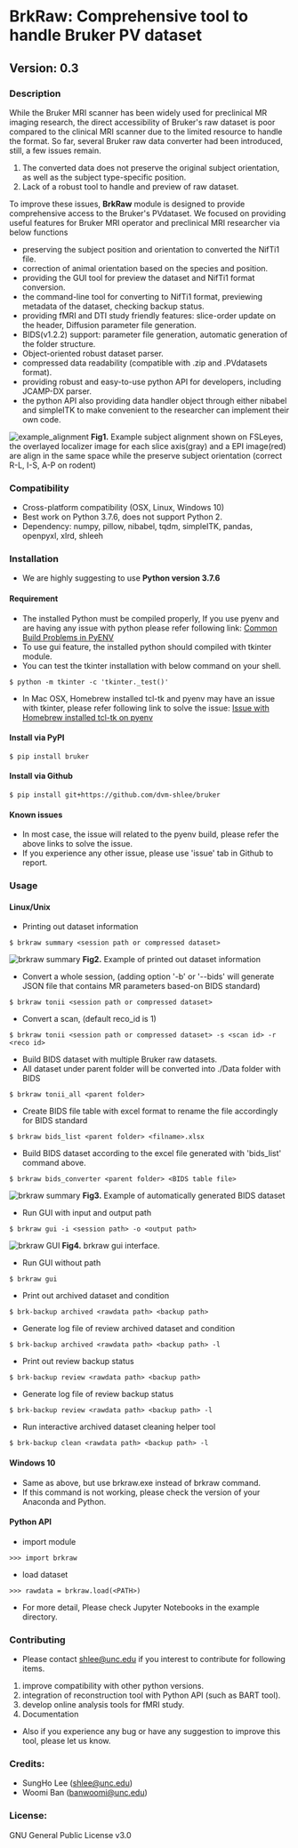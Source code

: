 # BrkRaw: Comprehensive tool to handle Bruker PV dataset
## Version: 0.3

### Description

While the Bruker MRI scanner has been widely used for preclinical MR imaging research, 
the direct accessibility of Bruker's raw dataset is poor compared to the clinical MRI scanner due to the limited resource to handle the format.
So far, several Bruker raw data converter had been introduced, still, a few issues remain.
1. The converted data does not preserve the original subject orientation, as well as the subject type-specific position.
2. Lack of a robust tool to handle and preview of raw dataset.

To improve these issues, **BrkRaw** module is designed to provide comprehensive access to the Bruker's PVdataset.
We focused on providing useful features for Bruker MRI operator and preclinical MRI researcher via below functions
- preserving the subject position and orientation to converted the NifTi1 file.
- correction of animal orientation based on the species and position.
- providing the GUI tool for preview the dataset and NifTi1 format conversion.
- the command-line tool for converting to NifTi1 format, previewing metadata of the dataset, checking backup status.
- providing fMRI and DTI study friendly features: slice-order update on the header, Diffusion parameter file generation.
- BIDS(v1.2.2) support: parameter file generation, automatic generation of the folder structure.
- Object-oriented robust dataset parser.
- compressed data readability (compatible with .zip and .PVdatasets format).
- providing robust and easy-to-use python API for developers, including JCAMP-DX parser.
- the python API also providing data handler object through either nibabel and simpleITK to make convenient to the researcher can implement their own code.  


![example_alignment](imgs/brkraw_alignment.png)
**Fig1.** Example subject alignment shown on FSLeyes, the overlayed localizer image for each slice axis(gray) and a EPI image(red) are align in the same space while the preserve subject orientation (correct R-L, I-S, A-P on rodent)

### Compatibility
- Cross-platform compatibility (OSX, Linux, Windows 10)
- Best work on Python 3.7.6, does not support Python 2.
- Dependency: numpy, pillow, nibabel, tqdm, simpleITK, pandas, openpyxl, xlrd, shleeh

### Installation
- We are highly suggesting to use **Python version 3.7.6**

#### Requirement
- The installed Python must be compiled properly, If you use pyenv and are having any issue with python please refer following link: 
[Common Build Problems in PyENV](https://github.com/pyenv/pyenv/wiki/common-build-problems)
- To use gui feature, the installed python should compiled with tkinter module.
- You can test the tkinter installation with below command on your shell.
```angular2html
$ python -m tkinter -c 'tkinter._test()'
```

- In Mac OSX, Homebrew installed tcl-tk and pyenv may have an issue with tkinter, please refer following link to solve the issue:
[Issue with Homebrew installed tcl-tk on pyenv](https://github.com/pyenv/pyenv/issues/1375)

#### Install via PyPI
```angular2html
$ pip install bruker
```

#### Install via Github
```angular2html
$ pip install git+https://github.com/dvm-shlee/bruker
```

#### Known issues
- In most case, the issue will related to the pyenv build, please refer the above links to solve the issue.
- If you experience any other issue, please use 'issue' tab in Github to report.

### Usage
#### Linux/Unix
- Printing out dataset information
```angular2html
$ brkraw summary <session path or compressed dataset>
```
![brkraw summary](imgs/brkraw_print_summary.png)
**Fig2.** Example of printed out dataset information

- Convert a whole session, (adding option '-b' or '--bids' will generate JSON file that contains MR parameters based-on BIDS standard)
```angular2html
$ brkraw tonii <session path or compressed dataset>
```

- Convert a scan, (default reco_id is 1)
```angular2html
$ brkraw tonii <session path or compressed dataset> -s <scan id> -r <reco id>
```

- Build BIDS dataset with multiple Bruker raw datasets. 
- All dataset under parent folder will be converted into ./Data folder with BIDS
```angular2html
$ brkraw tonii_all <parent folder>
```

- Create BIDS file table with excel format to rename the file accordingly for BIDS standard
```angular2html
$ brkraw bids_list <parent folder> <filname>.xlsx
```

- Build BIDS dataset according to the excel file generated with 'bids_list' command above.
```angular2html
$ brkraw bids_converter <parent folder> <BIDS table file>
```

![brkraw summary](imgs/brkraw_bids.png)
**Fig3.** Example of automatically generated BIDS dataset

- Run GUI with input and output path
```angular2html
$ brkraw gui -i <session path> -o <output path>
```
![brkraw GUI](imgs/brkraw_gui.png)
**Fig4.** brkraw gui interface.

- Run GUI without path
```angular2html
$ brkraw gui
```

- Print out archived dataset and condition
```angular2html
$ brk-backup archived <rawdata path> <backup path>
```

- Generate log file of review archived dataset and condition
```angular2html
$ brk-backup archived <rawdata path> <backup path> -l
```

- Print out review backup status
```angular2html
$ brk-backup review <rawdata path> <backup path>
```

- Generate log file of review backup status
```angular2html
$ brk-backup review <rawdata path> <backup path> -l
```

- Run interactive archived dataset cleaning helper tool
```angular2html
$ brk-backup clean <rawdata path> <backup path> -l
```

#### Windows 10
- Same as above, but use brkraw.exe instead of brkraw command.
- If this command is not working, please check the version of your Anaconda and Python.

#### Python API
- import module
```angular2html
>>> import brkraw
```

- load dataset
```angular2html
>>> rawdata = brkraw.load(<PATH>)
```

- For more detail, Please check Jupyter Notebooks in the example directory.

### Contributing
- Please contact shlee@unc.edu if you interest to contribute for following items.
1. improve compatibility with other python versions.
2. integration of reconstruction tool with Python API (such as BART tool).
3. develop online analysis tools for fMRI study.
4. Documentation
- Also if you experience any bug or have any suggestion to improve this tool, please let us know.

### Credits:
- SungHo Lee (shlee@unc.edu)
- Woomi Ban (banwoomi@unc.edu) 

### License:
GNU General Public License v3.0
